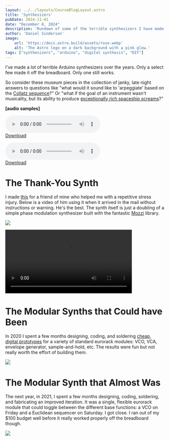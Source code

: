 ```yaml
---
layout: ../../layouts/CourseBlogLayout.astro
title: 'Synthesizers'
pubDate: 2024-11-01
date: "December 8, 2024"
description: 'Rundown of some of the terrible synthesizers I have made'
author: 'Daniel Sinderson'
image:
    url: 'https://docs.astro.build/assets/rose.webp'
    alt: 'The Astro logo on a dark background with a pink glow.'
tags: ["synthesizers", "arduino", "digital synthesis", "DIY"]
---
```

I've made a lot of terrible Arduino synthesizers over the years.
Only a select few made it off the breadboard.
Only one still works.


So consider these museum pieces in the collection of janky, late night answers to questions like "what would it sound like to 'arpeggiate' based on the [Collatz sequence](https://github.com/danielsinderson/Arduino-Synthesizers/blob/master/COLLATZ/CollatzArpeggiatorTest/CollatzArpeggiatorTest.ino)?" Or "what if the goal of an instrument wasn't musicality, but its ability to produce [exceptionally rich spaceship screams](https://github.com/danielsinderson/Arduino-Synthesizers/tree/master/DRONE%20SYNTH)?"  

**[audio samples]**  

<audio controls src="/Drone Synth -- Test 1.mp3"></audio>  
<a href="/Drone Synth -- Test 1.mp3">Download</a>  

<audio controls src="/Drone Synth -- Test 2.mp3"></audio>  
<a href="/Drone Synth -- Test 2.mp3">Download</a>  

# The Thank-You Synth
I made [this](https://www.hackster.io/danielsinderson/phasemod-drone-synth-w-arduino-nano-mozzi-7ab2ff) for a friend of mine who helped me with a repetitive stress injury. Below is a video of him using it when it arrived in the mail without instructions or warning. He's the best. The synth itself is just a doubling of a simple phase modulation synthesizer built with the fantastic [Mozzi](https://sensorium.github.io/Mozzi/) library.   

![](/synths1.webp "")

<video controls width=400 src="/synths1-demo.mp4"></video>


# The Modular Synths that Could have Been
In 2020 I spent a few months designing, coding, and soldering [cheap, digital prototypes](https://www.hackster.io/danielsinderson/lo-fi-arduino-nano-synth-modules-fb3a66) for a variety of standard eurorack modules: VCO, VCA, envelope generator, sample-and-hold, etc. The results were fun but not really worth the effort of building them.  

![](/synths2.webp "")



# The Modular Synth that Almost Was
The next year, in 2021, I spent a few months designing, coding, soldering, and fabricating an improved iteration. It was a single, flexible eurorack module that could toggle between the different base functions: a VCO on Friday and a Euclidean sequencer on Saturday. I got close. I ran out of my $100 budget well before it really worked properly off the breadboard though.  

![](/flexible-peasant.webp "") 



